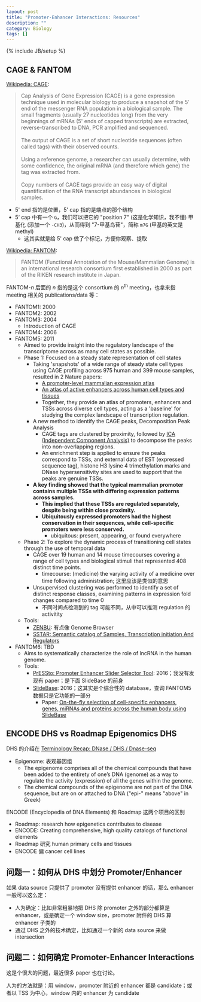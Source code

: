 ```yaml
---
layout: post
title: "Promoter-Enhancer Interactions: Resources"
description: ""
category: Biology
tags: []
---
```

{% include JB/setup %}

## CAGE & FANTOM

[Wikipedia: CAGE](https://en.wikipedia.org/wiki/Cap_analysis_gene_expression):

> Cap Analysis of Gene Expression (CAGE) is a gene expression technique used in molecular biology to produce a snapshot of the 5′ end of the messenger RNA population in a biological sample. The small fragments (usually 27 nucleotides long) from the very beginnings of mRNAs (5' ends of capped transcripts) are extracted, reverse-transcribed to DNA, PCR amplified and sequenced.  
> <br/>
> The output of CAGE is a set of short nucleotide sequences (often called tags) with their observed counts.  
> <br/>
> Using a reference genome, a researcher can usually determine, with some confidence, the original mRNA (and therefore which gene) the tag was extracted from.  
> <br/>
> Copy numbers of CAGE tags provide an easy way of digital quantification of the RNA transcript abundances in biological samples.

- 5' end 指的是位置，5' cap 指的是端点的那个结构
- 5‘ cap 中有一个 `G`，我们可以把它的 "position 7" (这是化学知识，我不懂) 甲基化 (添加一个 `-CH3`)，从而得到 "7-甲基鸟苷"，简称 `m7G` (甲基的英文是 methyl)
    - 这其实就是给 5' cap 做了个标记，方便你观察、提取

[Wikipedia: FANTOM](https://en.wikipedia.org/wiki/FANTOM):

> FANTOM (Functional Annotation of the Mouse/Mammalian Genome) is an international research consortium first established in 2000 as part of the RIKEN research institute in Japan.

FANTOM-$n$ 后面的 $n$ 指的是这个 consortium 的 $n^{\text{th}}$ meeting，也拿来指 meeting 相关的 publications/data 等：

- FANTOM1: 2000
- FANTOM2: 2002
- FANTOM3: 2004
    - Introduction of CAGE
- FANTOM4: 2006
- FANTOM5: 2011
    - Aimed to provide insight into the regulatory landscape of the transcriptome across as many cell states as possible.
    - Phase 1: Focused on a steady state representation of cell states
        - Taking 'snapshots' of a wide range of steady state cell types using CAGE profiling across 975 human and 399 mouse samples, resulted in 2 Nature papers:
            - [A promoter-level mammalian expression atlas](https://www.nature.com/articles/nature13182)
            - [An atlas of active enhancers across human cell types and tissues](https://www.nature.com/articles/nature12787)
            - Together, they provide an atlas of promoters, enhancers and TSSs across diverse cell types, acting as a 'baseline' for studying the complex landscape of transcription regulation.
        - A new method to identify the CAGE peaks, Decomposition Peak Analysis
            - CAGE tags are clustered by proximity, followed by [ICA (Independent Component Analysis)](http://scikit-learn.org/stable/modules/decomposition.html#ica) to decompose the peaks into non-overlapping regions. 
            - An enrichment step is applied to ensure the peaks correspond to TSSs, and external data of EST (expressed sequence tag), histone H3 lysine 4 trimethylation marks and DNase hypersensitivity sites are used to support that the peaks are genuine TSSs.
        - **A key finding showed that the typical mammalian promoter contains multiple TSSs with differing expression patterns across samples.**
            - **This implied that these TSSs are regulated separately, despite being within close proximity.**
            - **Ubiquitously expressed promoters had the highest conservation in their sequences, while cell-specific promoters were less conserved.**
                - ubiquitous: present, appearing, or found everywhere
    - Phase 2: To explore the dynamic process of transitioning cell states through the use of temporal data
        - CAGE over 19 human and 14 mouse timecourses covering a range of cell types and biological stimuli that represented 408 distinct time points.
            - timecourse: (medicine) the varying activity of a medicine over time following administration; 这里应该是类似的意思
        - Unsupervised clustering was performed to identify a set of distinct response classes, examining patterns in expression fold changes compared to time 0
            - 不同时间点检测到的 tag 可能不同，从中可以推测 regulation 的 activitity
    - Tools:
        - [ZENBU](https://zenbu-wiki.gsc.riken.jp/zenbu/wiki/index.php/Main_Page): 有点像 Genome Browser
        - [SSTAR: Semantic catalog of Samples, Transcription initiation And Regulators](http://fantom.gsc.riken.jp/5/sstar/Main_Page)
- FANTOM6: TBD
    - Aims to systematically characterize the role of lncRNA in the human genome.
    - Tools:
        - [PrESSto: Promoter Enhancer Slider Selector Tool](http://pressto.binf.ku.dk/): 2016；我没有发现有 paper；是下面 SlideBase 的前身
        - [SlideBase](http://slidebase.binf.ku.dk/): 2016；这其实是个综合性的 database，查询 FANTOM5 数据只是它功能的一部分
            - Paper: [On-the-fly selection of cell-specific enhancers, genes, miRNAs and proteins across the human body using SlideBase](https://www.ncbi.nlm.nih.gov/pmc/articles/PMC5199134/)

## ENCODE DHS vs Roadmap Epigenomics DHS

DHS 的介绍在 [Terminology Recap: DNase / DHS / Dnase-seq](/biology/2019/01/15/terminology-recap-dnase-dhs-dnase-seq)

- Epigenome: 表观基因组
    - The epigenome comprises all of the chemical compounds that have been added to the entirety of one’s DNA (genome) as a way to regulate the activity (expression) of all the genes within the genome. 
    - The chemical compounds of the epigenome are not part of the DNA sequence, but are on or attached to DNA ("epi-" means "above" in Greek)

ENCODE (Encyclopedia of DNA Elements) 和 Roadmap 这两个项目的区别

- Roadmap: research how epigenetics contributes to disease
- ENCODE: Creating comprehensive, high quality catalogs of functional elements
- Roadmap 研究 human primary cells and tissues
- ENCODE 偏 cancer cell lines

## 问题一：如何从 DHS 中划分 Promoter/Enhancer

如果 data source 只提供了 promoter 没有提供 enhancer 的话，那么 enhancer 一般可以这么定：

- 人为确定：比如非常粗暴地把 DHS 除 promoter 之外的部分都算是 enhancer，或是确定一个 window size，promoter 附件的 DHS 算 enhancer 子类的
- 通过 DHS 之外的技术确定，比如通过一个新的 data source 来做 intersection

## 问题二：如何确定 Promoter-Enhancer Interactions

这是个很大的问题，最近很多 paper 也在讨论。

人为的方法就是：用 window，promoter 附近的 enhancer 都是 candidate；或者以 TSS 为中心，window 内的 enhancer 为 candidate